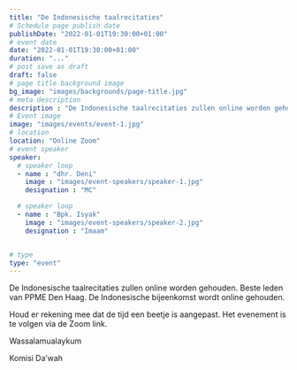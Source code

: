 ```yaml
---
title: "De Indonesische taalrecitaties"
# Schedule page publish date
publishDate: "2022-01-01T19:30:00+01:00"
# event date
date: "2022-01-01T19:30:00+01:00"
duration: "..."
# post save as draft
draft: false
# page title background image
bg_image: "images/backgrounds/page-title.jpg"
# meta description
description : "De Indonesische taalrecitaties zullen online worden gehoude"
# Event image
image: "images/events/event-1.jpg"
# location
location: "Online Zoom"
# event speaker
speaker:
  # speaker loop
  - name : "dhr. Deni"
    image : "images/event-speakers/speaker-1.jpg"
    designation : "MC"

  # speaker loop
  - name : "Bpk. Isyak"
    image : "images/event-speakers/speaker-2.jpg"
    designation : "Imaam"


# type
type: "event"
---
```


De Indonesische taalrecitaties zullen online worden gehouden.
Beste leden van PPME Den Haag. De Indonesische bijeenkomst wordt online gehouden.

Houd er rekening mee dat de tijd een beetje is aangepast.
Het evenement is te volgen via de Zoom link.

 

Wassalamualaykum

Komisi Da’wah